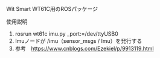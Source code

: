 
Wit Smart WT61C用のROSパッケージ

使用説明

1. rosrun wt61c imu.py _port:=/dev/ttyUSB0
2. Imuノードが /imu（sensor_msgs / Imu）を発行する
3. 参考　https://www.cnblogs.com/Ezekiel/p/9913119.html


